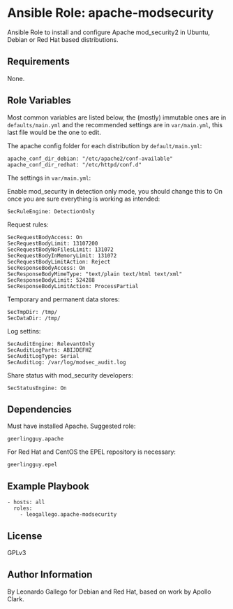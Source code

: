 # Ansible Role: apache-modsecurity

Ansible Role to install and configure Apache mod_security2 in Ubuntu, Debian or Red Hat based distributions.

## Requirements

None.

## Role Variables

Most common variables are listed below, the (mostly) immutable ones are in `defaults/main.yml` and the recommended settings are in `var/main.yml`, this last file would be the one to edit.

The apache config folder for each distribution by `default/main.yml`:

    apache_conf_dir_debian: "/etc/apache2/conf-available"
    apache_conf_dir_redhat: "/etc/httpd/conf.d"

The settings in `var/main.yml`:

Enable mod_security in detection only mode, you should change this to On once you are sure everything is working as intended:

    SecRuleEngine: DetectionOnly

Request rules:

    SecRequestBodyAccess: On
    SecRequestBodyLimit: 13107200
    SecRequestBodyNoFilesLimit: 131072
    SecRequestBodyInMemoryLimit: 131072
    SecRequestBodyLimitAction: Reject
    SecResponseBodyAccess: On
    SecResponseBodyMimeType: "text/plain text/html text/xml"
    SecResponseBodyLimit: 524288
    SecResponseBodyLimitAction: ProcessPartial

Temporary and permanent data stores:

    SecTmpDir: /tmp/
    SecDataDir: /tmp/

Log settins:

    SecAuditEngine: RelevantOnly
    SecAuditLogParts: ABIJDEFHZ
    SecAuditLogType: Serial
    SecAuditLog: /var/log/modsec_audit.log

Share status with mod_security developers:

    SecStatusEngine: On


## Dependencies

Must have installed Apache. Suggested role:

    geerlingguy.apache

For Red Hat and CentOS the EPEL repository is necessary:

    geerlingguy.epel

## Example Playbook

    - hosts: all
      roles:
        - leogallego.apache-modsecurity

## License

GPLv3

## Author Information

By Leonardo Gallego for Debian and Red Hat, based on work by Apollo Clark.
